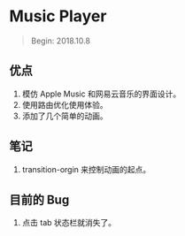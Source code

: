 # Music Player

> Begin: 2018.10.8

## 优点

1. 模仿 Apple Music 和网易云音乐的界面设计。
2. 使用路由优化使用体验。
3. 添加了几个简单的动画。

## 笔记

1. transition-orgin 来控制动画的起点。

## 目前的 Bug

1. 点击 tab 状态栏就消失了。
